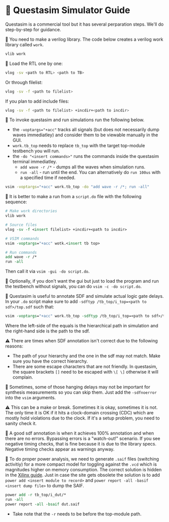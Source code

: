 # :milky_way: Questasim Simulator Guide

Questasim is a commercial tool but it has several perparation steps. We'll do step-by-step for guidance.

:milky_way: You need to make a verilog library. The code below creates a verilog work library called `work`.

```bash
vlib work
```

:milky_way: Load the RTL one by one:

```bash
vlog -sv <path to RTL> <path to TB>
```

Or through filelist:

```bash
vlog -sv -f <path to filelist>
```

If you plan to add include files:

```bash
vlog -sv -f <path to filelist> +incdir+<path to incdir>
```

:milky_way: To invoke questasim and run simulations run the following below.
- the `-voptargs="+acc"` tracks all signals (but does not necessarily dump waves immediatley) and consider them to be viewable manually in the GUI.
- `work.tb_top` needs to replace `tb_top` with the target top-module testbench you will run.
- the `-do "<insert commands>"` runs the commands inside the questasim terminal immediatley.
  - `add wave -r /*` - dumps all the waves when simulation runs.
  - `run -all` - run until the end. You can alternatively do `run 100us` with a specified time if needed.

```bash
vsim -voptargs="+acc" work.tb_top -do "add wave -r /*; run -all"
```

:milky_way: It is better to make a run from a `script.do` file with the following sequence:

```tcl
# Make work directories
vlib work

# Source files
vlog -sv -f <insert filelist> +incdir+<path to incdir>

# VSIM commands
vsim -voptargs="+acc" wotk.<insert tb top>

# Run commands
add wave -r /*
run -all
```

Then call it via `vsim -gui -do script.do`.

:milky_way: Optionally, if you don't want the gui but just to load the program and run the testbench without signals, you can do `vsim -c -do script.do`.

:milky_way: Questasim is useful to annotate SDF and simulate actual logic gate delays. In your `.do` script make sure to add `-sdftyp /tb_top/i_top=<path to sdf>/top.sdf` such that:

```tcl
vsim -voptargs="+acc" work.tb_top -sdftyp /tb_top/i_top=<path to sdf>/top.sdf -do "add wave -r /*; run -all"
```

Where the left-side of the equals is the hierarchical path in simulation and the right-hand side is the path to the sdf.

:warning: There are times when SDF annotation isn't correct due to the following reasons:

- The path of your hierarchy and the one in the sdf may not match. Make sure you have the correct hierarchy.
- There are some escape characters that are not friendly. In questasim, the square brackets `[]` need to be escaped with `\[ \]` otherwise it will complain.

:milky_way: Sometimes, some of those hanging delays may not be important for synthesis measurements so you can skip them. Just add the `-sdfnoerror` into the `vsim` arguments.

:warning: This can be a make or break. Sometimes it is okay, sometimes it is not. The only time it is OK if it hits a clock-domain crossing (CDC) which are mostly hold violations due to the clock. If it's a setup problem, you need to sanity check it.


:milky_way: A good sdf annotation is when it achieves 100% annotation and when there are no errors. Bypassing errors is a "watch-out!" scenario. If you see negative timing checks, that is fine because it is due to the library specs. Negative timing checks appear as warnings anyway.


:milky_way: To do proper power analysis, we need to generate `.saif` files (switching activitiy) for a more compact model for toggling against the `.vcd` which is magnitudes higher on memory consumption. The correct solution is hidden in the [Xilinx guide](https://docs.amd.com/r/en-US/ug900-vivado-logic-simulation/Dumping-SAIF-in-Questa-Advanced-Simulator/ModelSim). Just in case the site gets obsolete the solution is to add `power add <insert module to record>` and `power report -all -basif <insert dump file>` to dump the SAIF.

```tcl
power add -r tb_top/i_dut/*
run -all
power report -all -bsaif dut.saif
```

- Take note that the `-r` needs to be before the top-module path.
